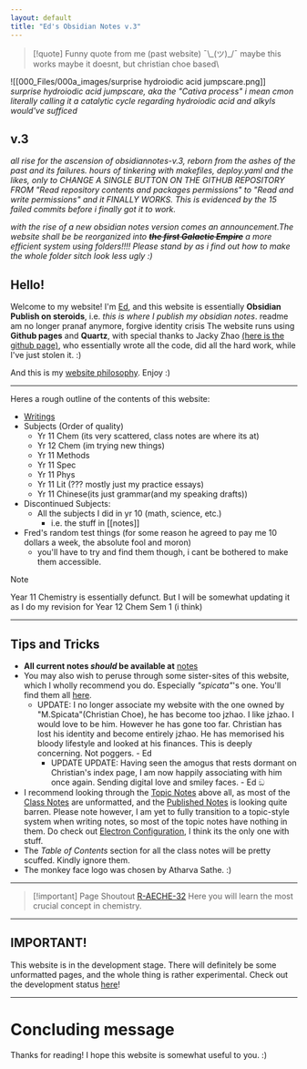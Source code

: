 ```yaml
---
layout: default
title: "Ed's Obsidian Notes v.3"
---
```


> [!quote] Funny quote from me (past website)
> ¯\\\_(ツ)\_/¯ maybe this works maybe it doesnt, but christian choe based\

![[000_Files/000a_images/surprise hydroiodic acid jumpscare.png]]
*surprise hydroiodic acid jumpscare, aka the "Cativa process" i mean cmon literally calling it a catalytic cycle regarding hydroiodic acid and alkyls would've sufficed*

## v.3
*all rise for the ascension of obsidiannotes-v.3, reborn from the ashes of the past and its failures. hours of tinkering with makefiles, deploy.yaml and the likes, only to CHANGE A SINGLE BUTTON ON THE GITHUB REPOSITORY FROM "Read repository contents and packages permissions" to "Read and write permissions" and it FINALLY WORKS. This is evidenced by the 15 failed commits before i finally got it to work.*

*with the rise of a new obsidian notes version comes an announcement.The website shall be be reorganized into **~~the first Galactic Empire~~** a more efficient system using folders!!!! Please stand by as i find out how to make the whole folder sitch look less ugly :)*

## Hello!

Welcome to my website! I'm [Ed](about.md), and this website is essentially **Obsidian Publish on steroids**, i.e. *this is where I publish my obsidian notes*. 
readme
am no longer pranaf anymore, forgive identity crisis
The website runs using **Github pages** and **Quartz**, with special thanks to Jacky Zhao [(here is the github page)](https://github.com/jackyzha0), who essentially wrote all the code, did all the hard work, while I've just stolen it. :)

And this is my [website philosophy](20-12-2022%20Website%20Philosophy). Enjoy :)

___

Heres a rough outline of the contents of this website:
- [Writings](Writings.md)
- Subjects (Order of quality)
	- Yr 11 Chem (its very scattered, class notes are where its at)
	- Yr 12 Chem (im trying new things)
	- Yr 11 Methods
	- Yr 11 Spec
	- Yr 11 Phys
	- Yr 11 Lit (??? mostly just my practice essays)
	- Yr 11 Chinese(its just grammar(and my speaking drafts))
- Discontinued Subjects:
	- All the subjects I did in yr 10 (math, science, etc.)
		- i.e. the stuff in [[notes]]
- Fred's random test things (for some reason he agreed to pay me 10 dollars a week, the absolute fool and moron)
	- you'll have to try and find them though, i cant be bothered to make them accessible.

> [!NOTE]
> Year 11 Chemistry is essentially defunct. But I will be somewhat updating it as I do my revision for Year 12 Chem  Sem 1 (i think)

___

## Tips and Tricks

- **All current notes *should* be available at** [notes](notes.md) 
- You may also wish to peruse through some sister-sites of this website, which I wholly recommend you do. Especially *"spicata"*'s one. You'll find them all [here](https://notes-coalition.github.io/).
	- UPDATE: I no longer associate my website with the one owned by "M.Spicata"(Christian Choe), he has become too jzhao. I like jzhao. I would  love to be him. However he has gone too far. Christian has lost his identity and become entirely jzhao. He has memorised his bloody lifestyle and looked at his finances. This is deeply concerning. Not poggers. - Ed
		- UPDATE UPDATE: Having seen the amogus that rests dormant on Christian's index page, I am now happily associating with him once again. Sending digital love and smiley faces. - Ed ඞ
- I recommend looking through the [Topic Notes](AECHE%20Topic%20Notes.md) above all, as most of the [Class Notes](AECHE%20Class%20Notes.md) are unformatted, and the [Published Notes](AECHE%20Published%20Notes.md) is looking quite barren. Please note however, I am yet to fully transition to a topic-style system when writing notes, so most of the topic notes have nothing in them. Do check out [Electron Configuration](Electron%20Configuration.md), I think its the only one with stuff.
- The *Table of Contents* section for all the class notes will be pretty scuffed.  Kindly ignore them.
- The monkey face logo was chosen by Atharva Sathe. :)

___

> [!important] Page Shoutout
> [R-AECHE-32](R-AECHE-32.md)
> Here you will learn the most crucial concept in chemistry.

___

## IMPORTANT!

This website is in the development stage. There will definitely be some unformatted pages, and the whole thing is rather experimental. Check out the development status [here](Development%20Status.md)!

___

# Concluding message

Thanks for reading! I hope this website is somewhat useful to you. :)

